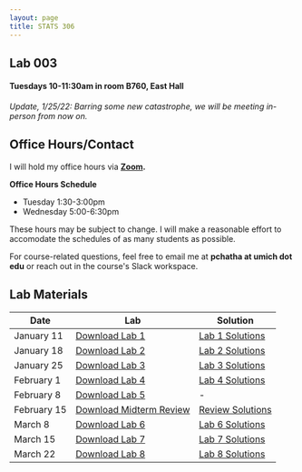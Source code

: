 ```yaml
---
layout: page
title: STATS 306
---
```

## Lab 003 
#### Tuesdays 10-11:30am in room B760, East Hall

*Update, 1/25/22: Barring some new catastrophe, we will be meeting in-person from now on.*

## Office Hours/Contact
I will hold my office hours via **[Zoom](https://umich.zoom.us/j/95153791660).**

**Office Hours Schedule**
- Tuesday 1:30-3:00pm
- Wednesday 5:00-6:30pm

These hours may be subject to change. I will make a reasonable effort to accomodate the schedules of as many students as possible.


For course-related questions, feel free to email me at **pchatha at umich dot edu** or reach out in the course's Slack workspace.  
## Lab Materials

| Date       | Lab  | Solution |
|------------|------|----------|
| January 11 | [Download Lab 1](https://colab.research.google.com/github/chathasphere/chathasphere.github.io/blob/main/teaching/306_materials/003_lab1.ipynb) | [Lab 1 Solutions](https://github.com/chathasphere/chathasphere.github.io/blob/main/teaching/306_materials/003_lab1_solutions.ipynb)     |
| January 18 | [Download Lab 2](https://colab.research.google.com/github/chathasphere/chathasphere.github.io/blob/main/teaching/306_materials/003_lab2.ipynb)  | [Lab 2 Solutions](https://github.com/chathasphere/chathasphere.github.io/blob/main/teaching/306_materials/003_lab2_solutions.ipynb) |
| January 25 | [Download Lab 3](https://github.com/chathasphere/chathasphere.github.io/blob/main/teaching/306_materials/003_lab3.ipynb) | [Lab 3 Solutions](https://github.com/chathasphere/chathasphere.github.io/blob/main/teaching/306_materials/003_lab3_solutions.ipynb) |
| February 1 | [Download Lab 4](https://github.com/chathasphere/chathasphere.github.io/blob/main/teaching/306_materials/003_lab4.ipynb) | [Lab 4 Solutions](https://github.com/chathasphere/chathasphere.github.io/blob/main/teaching/306_materials/003_lab4_solutions.ipynb) |
| February 8 | [Download Lab 5](https://github.com/chathasphere/chathasphere.github.io/blob/main/teaching/306_materials/003_lab5.ipynb) | - | 
| February 15 | [Download Midterm Review](https://github.com/chathasphere/chathasphere.github.io/blob/main/teaching/306_materials/003_lab6.ipynb) | [Review Solutions](https://github.com/chathasphere/chathasphere.github.io/blob/main/teaching/306_materials/003_lab6_solutions.ipynb) |
| March 8 | [Download Lab 6](https://github.com/chathasphere/chathasphere.github.io/blob/main/teaching/306_materials/stats306_lab6.ipynb) | [Lab 6 Solutions](https://github.com/chathasphere/chathasphere.github.io/blob/main/teaching/306_materials/stats306_lab6_solutions.ipynb) |
| March 15 | [Download Lab 7](https://github.com/chathasphere/chathasphere.github.io/blob/main/teaching/306_materials/003_lab7.ipynb) | [Lab 7 Solutions](https://github.com/chathasphere/chathasphere.github.io/blob/main/teaching/306_materials/003_lab7_solutions.ipynb) |
| March 22 | [Download Lab 8](https://github.com/chathasphere/chathasphere.github.io/blob/main/teaching/306_materials/003_lab8.ipynb) | [Lab 8 Solutions](https://github.com/chathasphere/chathasphere.github.io/blob/main/teaching/306_materials/003_lab8_solutions.ipynb) | 